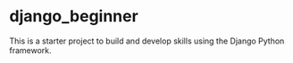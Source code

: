 # django_beginner

This is a starter project to build and develop skills using the Django Python framework.
